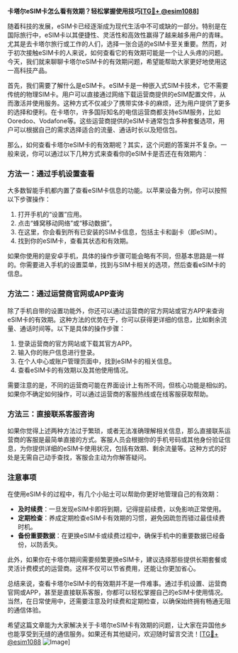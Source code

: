 **卡塔尔eSIM卡怎么看有效期？轻松掌握使用技巧[[TG💪+ @esim1088](https://t.me/s/esim1088)]**

随着科技的发展，eSIM卡已经逐渐成为现代生活中不可或缺的一部分。特别是在国际旅行中，eSIM卡以其便捷性、灵活性和高效性赢得了越来越多用户的青睐。尤其是去卡塔尔旅行或工作的人们，选择一张合适的eSIM卡至关重要。然而，对于初次接触eSIM卡的人来说，如何查看它的有效期可能是一个让人头疼的问题。今天，我们就来聊聊卡塔尔eSIM卡的有效期问题，希望能帮助大家更好地使用这一高科技产品。

首先，我们需要了解什么是eSIM卡。eSIM卡是一种嵌入式SIM卡技术，它不需要传统的物理SIM卡。用户可以直接通过网络下载运营商提供的eSIM配置文件，从而激活并使用服务。这种方式不仅减少了携带实体卡的麻烦，还为用户提供了更多的选择和便利。在卡塔尔，许多国际知名的电信运营商都支持eSIM服务，比如Ooredoo、Vodafone等。这些运营商提供的eSIM卡通常包含多种套餐选项，用户可以根据自己的需求选择适合的流量、通话时长以及短信包。

那么，如何查看卡塔尔eSIM卡的有效期呢？其实，这个问题的答案并不复杂。一般来说，你可以通过以下几种方式来查看你的eSIM卡是否还在有效期内：

### 方法一：通过手机设置查看

大多数智能手机都内置了查看eSIM卡信息的功能。以苹果设备为例，你可以按照以下步骤操作：

1. 打开手机的“设置”应用。
2. 点击“蜂窝移动网络”或“移动数据”。
3. 在这里，你会看到所有已安装的SIM卡信息，包括主卡和副卡（即eSIM）。
4. 找到你的eSIM卡，查看其状态和有效期。

如果你使用的是安卓手机，具体的操作步骤可能会略有不同，但基本思路是一样的。你需要进入手机的设置菜单，找到与SIM卡相关的选项，然后查看eSIM卡的信息。

### 方法二：通过运营商官网或APP查询

除了手机自带的设置功能外，你还可以通过运营商的官方网站或官方APP来查询eSIM卡的有效期。这种方法的优势在于，你可以获得更详细的信息，比如剩余流量、通话时间等。以下是具体的操作步骤：

1. 登录运营商的官方网站或下载其官方APP。
2. 输入你的账户信息进行登录。
3. 在个人中心或账户管理页面中，找到eSIM卡的相关信息。
4. 查看eSIM卡的有效期以及其他使用情况。

需要注意的是，不同的运营商可能在界面设计上有所不同，但核心功能是相似的。如果你不确定如何操作，可以通过运营商的客服热线或在线客服获取帮助。

### 方法三：直接联系客服咨询

如果你觉得上述两种方法过于繁琐，或者无法准确理解相关信息，那么直接联系运营商的客服是最简单直接的方式。客服人员会根据你的手机号码或其他身份验证信息，为你提供详细的eSIM卡使用状况，包括有效期、剩余流量等。这种方式的好处是无需自己动手查找，客服会主动为你解答疑问。

### 注意事项

在使用eSIM卡的过程中，有几个小贴士可以帮助你更好地管理自己的有效期：

- **及时续费**：一旦发现eSIM卡即将到期，记得提前续费，以免影响正常使用。
- **定期检查**：养成定期检查eSIM卡有效期的习惯，避免因疏忽而错过最佳续费时机。
- **备份重要数据**：在更换eSIM卡或续费过程中，确保手机中的重要数据已经备份，以防丢失。

此外，如果你在卡塔尔期间需要频繁更换eSIM卡，建议选择那些提供长期套餐或灵活计费模式的运营商。这样不仅可以节省费用，还能让你更加省心。

总结来说，查看卡塔尔eSIM卡的有效期并不是一件难事。通过手机设置、运营商官网或APP，甚至是直接联系客服，你都可以轻松掌握自己的eSIM卡使用情况。当然，在日常使用中，还需要注意及时续费和定期检查，以确保始终拥有畅通无阻的通信体验。

希望这篇文章能为大家解决关于卡塔尔eSIM卡有效期的问题，让大家在异国他乡也能享受到无缝的通信服务。如果还有其他疑问，欢迎随时留言交流！[[TG💪+ @esim1088](https://t.me/s/esim1088) ![Image](https://i.postimg.cc/4NQfJmqS/Snipaste-2025-05-13-00-14-12.png)]